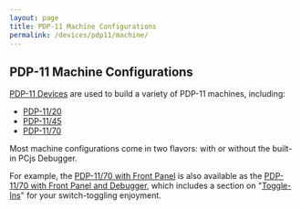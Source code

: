 ```yaml
---
layout: page
title: PDP-11 Machine Configurations
permalink: /devices/pdp11/machine/
---
```


PDP-11 Machine Configurations
-----------------------------

[PDP-11 Devices](/devices/pdp11/) are used to build a variety of PDP-11 machines, including:

* [PDP-11/20](/devices/pdp11/machine/1120/)
* [PDP-11/45](/devices/pdp11/machine/1145/)
* [PDP-11/70](/devices/pdp11/machine/1170/)

Most machine configurations come in two flavors: with or without the built-in PCjs Debugger.

For example, the [PDP-11/70 with Front Panel](/devices/pdp11/machine/1170/panel/) is also available as
the [PDP-11/70 with Front Panel and Debugger](/devices/pdp11/machine/1170/panel/debugger/), which includes a section
on "[Toggle-Ins](/devices/pdp11/machine/1170/panel/debugger/#toggle-ins)" for your switch-toggling enjoyment.
